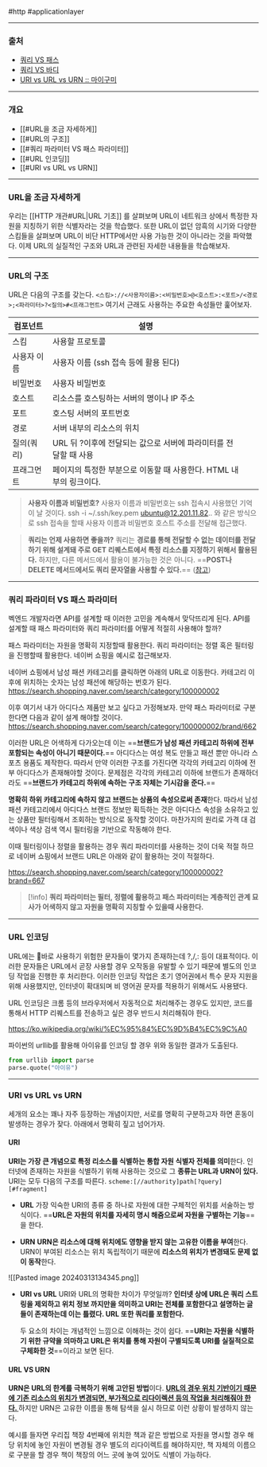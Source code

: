 #http #applicationlayer 

___
### 출처
* [쿼리 VS 패스](https://stackoverflow.com/questions/30967822/when-do-i-use-path-params-vs-query-params-in-a-restful-api)
* [쿼리 VS 바디](https://stackoverflow.com/questions/25385559/rest-api-best-practices-args-in-query-string-vs-in-request-body)
* [URI vs URL vs URN :: 마이구미](https://mygumi.tistory.com/139)
___
### 개요
* [[#URL을 조금 자세하게]]
* [[#URL의 구조]]
* [[#쿼리 파라미터 VS 패스 파라미터]]
* [[#URL 인코딩]]
* [[#URI vs URL vs URN]]
___
### URL을 조금 자세하게

우리는 [[HTTP 개관#URL|URL 기초]] 를 살펴보며 URL이 네트워크 상에서 특정한 자원을 지칭하기 위한 식별자라는 것을 학습했다. 또한 URL이 없던 암흑의 시기와 다양한 스킴들을 살펴보며 URL이 비단 HTTP에서만 사용 가능한 것이 아니라는 것을 파악했다.
이제 URL의 실질적인 구조와 URL과 관련된 자세한 내용들을 학습해보자.
___
### URL의 구조

URL은 다음의 구조를 갖는다. 
`<스킴>://<사용자이름>:<비밀번호>@<호스트>:<포트>/<경로>;<파라미터>?<질의>#<프래그먼트>`
여기서 근래도 사용하는 주요한 속성들만 훑어보자.

| 컴포넌트   | 설명                                       |     |     |
| ------ | ---------------------------------------- | --- | --- |
| 스킴     | 사용할 프로토콜                                 |     |     |
| 사용자 이름 | 사용자 이름 (ssh 접속 등에 활용 된다)                 |     |     |
| 비밀번호   | 사용자 비밀번호                                 |     |     |
| 호스트    | 리소스를 호스팅하는 서버의 명이나 IP 주소                 |     |     |
| 포트     | 호스팅 서버의 포트번호                             |     |     |
| 경로     | 서버 내부의 리소스의 위치                           |     |     |
| 질의(쿼리) | URL 뒤 ?이후에 전달되는 값으로 서버에 파라미터를 전달할 때 사용   |     |     |
| 프래그먼트  | 페이지의 특정한 부분으로 이동할 때 사용한다. HTML 내부의 링크이다. |     |     |
> **사용자 이름과 비밀번호?**
	사용자 이름과 비밀번호는 ssh 접속시 사용했던 기억이 날 것이다.
	ssh -i ~/.ssh/key.pem ubuntu@12.201.11.82.. 와 같은 방식으로 ssh 접속을 할때 사용자 이름과 비밀번호 호스트 주소를 전달해 접근했다.

> **쿼리는 언제 사용하면 좋을까?**
	쿼리는 **경로를 통해 전달할 수 없는 데이터를 전달하기 위해 설계돼 주로 GET 리퀘스트에서 특정 리소스를 지정하기 위해서 활용된다.** 하지만, 다른 메서드에서 활용이 불가능한 것은 아니다. ==**POST나 DELETE 메서드에서도 쿼리 문자열을 사용할 수 있다.**== ([참고](https://stackoverflow.com/questions/611906/http-post-with-url-query-parameters-good-idea-or-not))

___
### 쿼리 파라미터 VS 패스 파라미터

벡엔드 개발자라면 API를 설계할 때 이러한 고민을 계속해서 맞닥뜨리게 된다. API를 설계할 때 패스 파라미터와 쿼리 파라미터를 어떻게 적절히 사용해야 할까?

<span class="red red-bg">패스 파라미터는 자원을 명확히 지정할때 활용한다. 쿼리 파라미터는 정렬 혹은 필터링을 진행할때 활용한다. 네이버 쇼핑을 예시로 접근해보자.</span>

네이버 쇼핑에서 남성 패션 카테고리를 클릭하면 아래의 URL로 이동한다. 카테고리 이후에 위치하는 숫자는 남성 패션에 해당하는 번호가 된다.
https://search.shopping.naver.com/search/category/100000002

이후 여기서 내가 아디다스 제품만 보고 싶다고 가정해보자. 만약 패스 파라미터로 구분한다면 다음과 같이 설계 해야할 것이다.
https://search.shopping.naver.com/search/category/100000002/brand/662

이러한 URL은 어색하게 다가오는데 이는 ==**브랜드가 남성 패션 카테고리 하위에 전부 포함되는 속성이 아니기 때문이다.**== 아디다스는 여성 복도 만들고 패션 뿐만 아니라 스포츠 용품도 제작한다. 따라서 만약 이러한 구조를 가진다면 각각의 카테고리 이하에 전부 아디다스가 존재해야할 것이다. 문제점은 각각의 카테고리 이하에 브랜드가 존재하더라도 ==**브랜드가 카테고리 하위에 속하는 구조 자체는 기시감을 준다.**==

**명확히 하위 카테고리에 속하지 않고 브랜드는 상품의 속성으로써 존재**한다. 따라서 남성 패션 카테고리에서 아디다스 브랜드 정보만 획득하는 것은 아디다스 속성을 소유하고 있는 상품만 필터링해서 조회하는 방식으로 동작할 것이다. 마찬가지의 원리로 가격 대 검색이나 색상 검색 역시 필터링을 기반으로 작동해야 한다.

<span class="red red-bg">이때 필터링이나 정렬을 활용하는 경우 쿼리 파라미터를 사용하는 것이 더욱 적절 하므로 네이버 쇼핑에서 브랜드 URL은 아래와 같이 활용하는 것이 적절하다.</span>

https://search.shopping.naver.com/search/category/100000002?brand=667

>[!info]
>**쿼리 파라미터는 필터, 정렬에 활용하고 패스 파라미터는 계층적인 관계 묘사가 어색하지 않고 자원을 명확히 지칭할 수 있을때 사용한다.**

___
### URL 인코딩

URL에는 바로 사용하기 위험한 문자들이 몇가지 존재하는데 ?,/,: 등이 대표적이다. 이러한 문자들은 URL에서 곧장 사용할 경우 오작동을 유발할 수 있기 때문에 별도의 인코딩 작업을 진행한 후 처리한다. 
이러한 인코딩 작업은 초기 영어권에서 특수 문자 지원을 위해 사용했지만, 인터넷이 확대되며 비 영어권 문자를 적용하기 위해서도 사용됐다.

URL 인코딩은 크롬 등의 브라우저에서 자동적으로 처리해주는 경우도 있지만, 코드를 통해서 HTTP 리퀘스트를 전송하고 싶은 경우 반드시 처리해줘야 한다. 

https://ko.wikipedia.org/wiki/%EC%95%84%EC%9D%B4%EC%9C%A0

파이썬의 urllib를 활용해 아이유를 인코딩 할 경우 위와 동일한 결과가 도출된다.
```python
from urllib import parse
parse.quote("아이유")
```
___
### URI vs URL vs URN

세개의 요소는 꽤나 자주 등장하는 개념이지만, 서로를 명확히 구분하고자 하면 혼동이 발생하는 경우가 잦다. 아래에서 명확히 짚고 넘어가자.
#### **URI** 
**URI는 가장 큰 개념으로 특정 리소스를 식별하는 통합 자원 식별자 전체를 의미**한다. 인터넷에 존재하는 자원을 식별하기 위해 사용하는 것으로 그 **종류는 URL과 URN이 있다.** URI는 모두 다음의 구조를 따른다. `scheme:[//authority]path[?query][#fragment]`

- **URL**
    가장 익숙한 URI의 종류 중 하나로 자원에 대한 구체적인 위치를 서술하는 방식이다. ==**URL은 자원의 위치를 자세히 명시 해줌으로써 자원을 구별하는 기능**==을 한다.

- **URN**
    **URN은 리소스에 대해 위치에도 영향을 받지 않는 고유한 이름을 부여**한다. URN이 부여된 리소스는 위치 독립적이기 때문에 **리소스의 위치가 변경돼도 문제 없이 동작**한다.

![[Pasted image 20240313134345.png]]

- **URI vs URL**
    URI와 URL의 명확한 차이가 무엇일까? **인터넷 상에 URL은 쿼리 스트링을 제외하고 위치 정보 까지만을 의미하고 URI는 전체를 포함한다고 설명하는 글들이 존재하는데 이는 틀렸다. URL 또한 쿼리를 포함한다.**
    
    두 요소의 차이는 개념적인 느낌으로 이해하는 것이 쉽다. ==**URI는 자원을 식별하기 위한 규약을 의마하고 URL은 위치를 통해 자원이 구별되도록 URI를 실질적으로 구체화한 것**==이라고 보면 된다.

#### **URL VS URN**

**URN은 URL의 한계를 극복하기 위해 고안된 방법**이다. <b><u>URL의 경우 위치 기반이기 때문에 기존 리소스의 위치가 변경되면, 부가적으로 리다이렉션 등의 작업을 처리해줘야 한다. </u></b>
하지만 URN은 고유한 이름을 통해 탐색을 실시 하므로 이런 상황이 발생하지 않는다. 

예시를 들자면 우리집 책장 4번째에 위치한 책과 같은 방법으로 자원을 명시할 경우 해당 위치에 놓인 자원이 변경될 경우 별도의 리다이렉트를 해야하지만, 책 자체의 이름으로 구분을 할 경우 책이 책장의 어느 곳에 놓여 있어도 식별이 가능하다.
